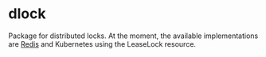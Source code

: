 # dlock
Package for distributed locks. At the moment, the available implementations are [Redis](https://redis.io/topics/distlock) and Kubernetes using the LeaseLock resource.
